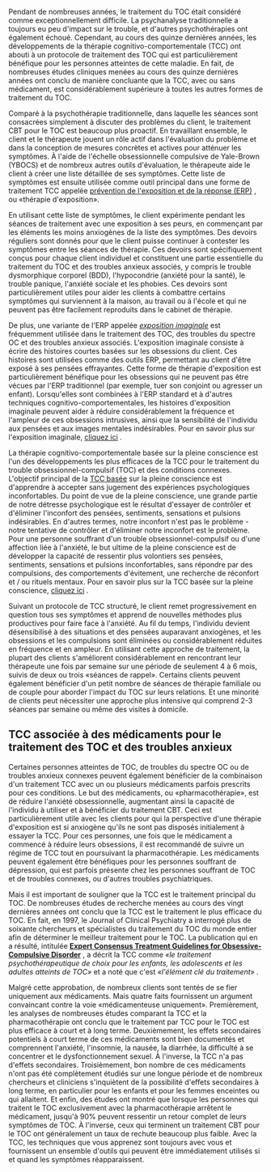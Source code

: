 Pendant de nombreuses années, le traitement du TOC était considéré comme exceptionnellement difficile. La psychanalyse traditionnelle a toujours eu peu d'impact sur le trouble, et d'autres psychothérapies ont également échoué. Cependant, au cours des quinze dernières années, les développements de la thérapie cognitivo-comportementale (TCC) ont abouti à un protocole de traitement des TOC qui est particulièrement bénéfique pour les personnes atteintes de cette maladie. En fait, de nombreuses études cliniques menées au cours des quinze dernières années ont conclu de manière concluante que la TCC, avec ou sans médicament, est considérablement supérieure à toutes les autres formes de traitement du TOC.

Comparé à la psychothérapie traditionnelle, dans laquelle les séances sont consacrées simplement à discuter des problèmes du client, le traitement CBT pour le TOC est beaucoup plus proactif. En travaillant ensemble, le client et le thérapeute jouent un rôle actif dans l'évaluation du problème et dans la conception de mesures concrètes et actives pour atténuer les symptômes. À l'aide de l'échelle obsessionnelle compulsive de Yale-Brown (YBOCS) et de nombreux autres outils d'évaluation, le thérapeute aide le client à créer une liste détaillée de ses symptômes. Cette liste de symptômes est ensuite utilisée comme outil principal dans une forme de traitement TCC appelée [prévention de l'exposition et de la réponse (ERP)](https://ocdla.com/exposure-therapy-ocd-anxiety-1944/ "Prévention de l'exposition et de la réponse (ERP) pour le traitement du TOC et de l'anxiété") , ou «thérapie d'exposition».

En utilisant cette liste de symptômes, le client expérimente pendant les séances de traitement avec une exposition à ses peurs, en commençant par les éléments les moins anxiogènes de la liste des symptômes. Des devoirs réguliers sont donnés pour que le client puisse continuer à contester les symptômes entre les séances de thérapie. Ces devoirs sont spécifiquement conçus pour chaque client individuel et constituent une partie essentielle du traitement du TOC et des troubles anxieux associés, y compris le trouble dysmorphique corporel (BDD), l'hypocondrie (anxiété pour la santé), le trouble panique, l'anxiété sociale et les phobies. Ces devoirs sont particulièrement utiles pour aider les clients à combattre certains symptômes qui surviennent à la maison, au travail ou à l'école et qui ne peuvent pas être facilement reproduits dans le cabinet de thérapie.

De plus, une variante de l'ERP appelée _[exposition imaginale](https://ocdla.com/imaginal-exposure-ocd-anxiety-4847 "exposition imaginale")_ est fréquemment utilisée dans le traitement des TOC, des troubles du spectre OC et des troubles anxieux associés. L'exposition imaginale consiste à écrire des histoires courtes basées sur les obsessions du client. Ces histoires sont utilisées comme des outils ERP, permettant au client d'être exposé à ses pensées effrayantes. Cette forme de thérapie d'exposition est particulièrement bénéfique pour les obsessions qui ne peuvent pas être vécues par l'ERP traditionnel (par exemple, tuer son conjoint ou agresser un enfant). Lorsqu'elles sont combinées à l'ERP standard et à d'autres techniques cognitivo-comportementales, les histoires d'exposition imaginale peuvent aider à réduire considérablement la fréquence et l'ampleur de ces obsessions intrusives, ainsi que la sensibilité de l'individu aux pensées et aux images mentales indésirables. Pour en savoir plus sur l'exposition imaginale, [cliquez ici](https://ocdla.com/imaginal-exposure-ocd-anxiety-4847 "exposition imaginale") .

La thérapie cognitivo-comportementale basée sur la pleine conscience est l'un des développements les plus efficaces de la TCC pour le traitement du trouble obsessionnel-compulsif (TOC) et des conditions connexes. L'objectif principal de la [TCC basée](https://ocdla.com/mindfulness-cbt-ocd-anxiety/ "CBT basée sur la pleine conscience") sur la pleine conscience est d'apprendre à accepter sans jugement des expériences psychologiques inconfortables. Du point de vue de la pleine conscience, une grande partie de notre détresse psychologique est le résultat d'essayer de contrôler et d'éliminer l'inconfort des pensées, sentiments, sensations et pulsions indésirables. En d'autres termes, notre inconfort n'est pas le problème - notre tentative de contrôler et d'éliminer notre inconfort est le problème. Pour une personne souffrant d'un trouble obsessionnel-compulsif ou d'une affection liée à l'anxiété, le but ultime de la pleine conscience est de développer la capacité de ressentir plus volontiers ses pensées, sentiments, sensations et pulsions inconfortables, sans répondre par des compulsions, des comportements d'évitement, une recherche de réconfort et / ou rituels mentaux. Pour en savoir plus sur la TCC basée sur la pleine conscience, [cliquez ici](https://ocdla.com/mindfulness-cbt-ocd-anxiety/ "TCC basée sur la pleine conscience pour le TOC et l'anxiété") .

Suivant un protocole de TCC structuré, le client remet progressivement en question tous ses symptômes et apprend de nouvelles méthodes plus productives pour faire face à l'anxiété. Au fil du temps, l'individu devient désensibilisé à des situations et des pensées auparavant anxiogènes, et les obsessions et les compulsions sont éliminées ou considérablement réduites en fréquence et en ampleur. En utilisant cette approche de traitement, la plupart des clients s'améliorent considérablement en rencontrant leur thérapeute une fois par semaine sur une période de seulement 4 à 6 mois, suivis de deux ou trois «séances de rappel». Certains clients peuvent également bénéficier d'un petit nombre de séances de thérapie familiale ou de couple pour aborder l'impact du TOC sur leurs relations. Et une minorité de clients peut nécessiter une approche plus intensive qui comprend 2-3 séances par semaine ou même des visites à domicile.

## TCC associée à des médicaments pour le traitement des TOC et des troubles anxieux

Certaines personnes atteintes de TOC, de troubles du spectre OC ou de troubles anxieux connexes peuvent également bénéficier de la combinaison d'un traitement TCC avec un ou plusieurs médicaments parfois prescrits pour ces conditions. Le but des médicaments, ou «pharmacothérapie», est de réduire l'anxiété obsessionnelle, augmentant ainsi la capacité de l'individu à utiliser et à bénéficier du traitement CBT. Ceci est particulièrement utile avec les clients pour qui la perspective d'une thérapie d'exposition est si anxiogène qu'ils ne sont pas disposés initialement à essayer la TCC. Pour ces personnes, une fois que le médicament a commencé à réduire leurs obsessions, il est recommandé de suivre un régime de TCC tout en poursuivant la pharmacothérapie. Les médicaments peuvent également être bénéfiques pour les personnes souffrant de dépression, qui est parfois présente chez les personnes souffrant de TOC et de troubles connexes, ou d'autres troubles psychiatriques.

Mais il est important de souligner que la TCC est le traitement principal du TOC. De nombreuses études de recherche menées au cours des vingt dernières années ont conclu que la TCC est le traitement le plus efficace du TOC. En fait, en 1997, le Journal of Clinical Psychiatry a interrogé plus de soixante chercheurs et spécialistes du traitement du TOC du monde entier afin de déterminer le meilleur traitement pour le TOC. La publication qui en a résulté, intitulée **[Expert Consensus Treatment Guidelines for Obsessive-Compulsive Disorder](https://www.ocdla.com/expert-consensus-treatment-guidelines-OCD.pdf "Directives de traitement par consensus d'experts pour le TOC")** , a décrit la TCC comme _«le traitement psychothérapeutique de choix pour les enfants, les adolescents et les adultes atteints de TOC»_ et a noté que c'est _«l'élément clé du traitement»_ .

Malgré cette approbation, de nombreux clients sont tentés de se fier uniquement aux médicaments. Mais quatre faits fournissent un argument convaincant contre la voie «médicamenteuse uniquement». Premièrement, les analyses de nombreuses études comparant la TCC et la pharmacothérapie ont conclu que le traitement par TCC pour le TOC est plus efficace à court et à long terme. Deuxièmement, les effets secondaires potentiels à court terme de ces médicaments sont bien documentés et comprennent l'anxiété, l'insomnie, la nausée, la diarrhée, la difficulté à se concentrer et le dysfonctionnement sexuel. À l'inverse, la TCC n'a pas d'effets secondaires. Troisièmement, bon nombre de ces médicaments n'ont pas été complètement étudiés sur une longue période et de nombreux chercheurs et cliniciens s'inquiètent de la possibilité d'effets secondaires à long terme, en particulier pour les enfants et pour les femmes enceintes ou qui allaitent. Et enfin, des études ont montré que lorsque les personnes qui traitent le TOC exclusivement avec la pharmacothérapie arrêtent le médicament, jusqu'à 90% peuvent ressentir un retour complet de leurs symptômes de TOC. À l'inverse, ceux qui terminent un traitement CBT pour le TOC ont généralement un taux de rechute beaucoup plus faible. Avec la TCC, les techniques que vous apprenez sont toujours avec vous et fournissent un ensemble d'outils qui peuvent être immédiatement utilisés si et quand les symptômes réapparaissent.